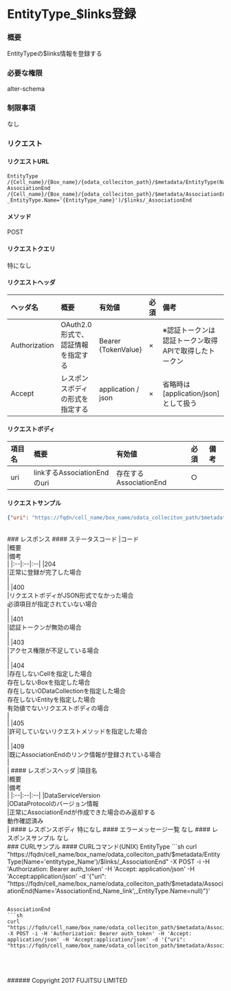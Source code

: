 # EntityType_$links登録
### 概要
EntityTypeの$links情報を登録する
### 必要な権限
alter-schema
### 制限事項
なし
<br>
### リクエスト
#### リクエストURL
```
EntityType
/{Cell_name}/{Box_name}/{odata_colleciton_path}/$metadata/EntityType(Name='{entityType_name}')/$links/_AssociationEnd
AssociationEnd
/{Cell_name}/{Box_name}/{odata_colleciton_path}/$metadata/AssociationEnd(Name='{AssociationEnd_name}', _EntityType.Name='{EntityType_name}')/$links/_AssociationEnd
```
#### メソッド
POST
#### リクエストクエリ
特になし
#### リクエストヘッダ
|ヘッダ名<br>|概要<br>|有効値<br>|必須<br>|備考<br>|
|:--|:--|:--|:--|:--|
|Authorization<br>|OAuth2.0形式で、認証情報を指定する<br>|Bearer {TokenValue}<br>|×<br>|※認証トークンは認証トークン取得APIで取得したトークン<br>|
|Accept<br>|レスポンスボディの形式を指定する<br>|application / json<br>|×<br>|省略時は[application/json]として扱う<br>|
#### リクエストボディ
|項目名<br>|概要<br>|有効値<br>|必須<br>|備考<br>|
|:--|:--|:--|:--|:--|
|uri<br>|linkするAssociationEndのuri<br>|存在するAssociationEnd<br>|○<br>| <br>|
#### リクエストサンプル
```json
{"uri": "https://fqdn/cell_name/box_name/odata_colleciton_path/$metadata/AssociationEnd(Name='AssociationEnd_Name',_EntityType.Name=null)"}
```

<br>
### レスポンス
#### ステータスコード
|コード<br>|概要<br>|備考<br>|
|:--|:--|:--|
|204<br>|正常に登録が完了した場合<br>| <br>|
|400<br>|リクエストボディがJSON形式でなかった場合 <br>必須項目が指定されていない場合<br>| <br>|
|401<br>|認証トークンが無効の場合<br>| <br>|
|403<br>|アクセス権限が不足している場合<br>| <br>|
|404<br>|存在しないCellを指定した場合<br>存在しないBoxを指定した場合<br>存在しないODataCollectionを指定した場合<br>存在しないEntityを指定した場合<br>有効値でないリクエストボディの場合<br>| <br>|
|405<br>|許可していないリクエストメソッドを指定した場合<br>| <br>|
|409<br>|既にAssociationEndのリンク情報が登録されている場合<br>| <br>|
#### レスポンスヘッダ
|項目名<br>|概要<br>|備考<br>|
|:--|:--|:--|
|DataServiceVersion<br>|ODataProtocolのバージョン情報<br>|正常にAssociationEndが作成できた場合のみ返却する<br>動作確認済み<br>|
#### レスポンスボディ
特になし
#### エラーメッセージ一覧
なし
#### レスポンスサンプル
なし

<br>
### CURLサンプル
#### CURLコマンド(UNIX)
EntityType
```sh
curl "https://fqdn/cell_name/box_name/odata_colleciton_path/$metadata/EntityType(Name='entitytype_Name')/$links/_AssociationEnd" -X POST -i -H 'Authorization: Bearer auth_token' -H 'Accept: application/json' -H 'Accept:application/json'
-d '{"uri": "https://fqdn/cell_name/box_name/odata_colleciton_path/$metadata/AssociationEnd(Name='AssociationEnd_Name_link',_EntityType.Name=null)"}'

```

AssociationEnd
```sh
curl "https://fqdn/cell_name/box_name/odata_colleciton_path/$metadata/AssociationEnd(Name='AssociationEnd_Name2',_EntityType.Name=Entity)/$links/_AssociationEnd" -X POST -i -H 'Authorization: Bearer auth_token' -H 'Accept: application/json' -H 'Accept:application/json' -d '{"uri": "https://fqdn/cell_name/box_name/odata_colleciton_path/$metadata/AssociationEnd(Name='associationEnd_Name_link',_EntityType.Name=Entity2)"}'
```
<br>
<br>
<br>
###### Copyright 2017    FUJITSU LIMITED
